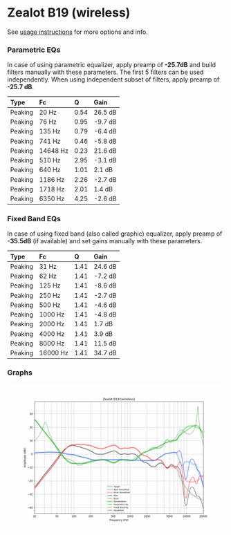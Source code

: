 # Zealot B19 (wireless)
See [usage instructions](https://github.com/jaakkopasanen/AutoEq#usage) for more options and info.

### Parametric EQs
In case of using parametric equalizer, apply preamp of **-25.7dB** and build filters manually
with these parameters. The first 5 filters can be used independently.
When using independent subset of filters, apply preamp of **-25.7 dB**.

| Type    | Fc       |    Q | Gain    |
|:--------|:---------|:-----|:--------|
| Peaking | 20 Hz    | 0.54 | 26.5 dB |
| Peaking | 76 Hz    | 0.95 | -9.7 dB |
| Peaking | 135 Hz   | 0.79 | -6.4 dB |
| Peaking | 741 Hz   | 0.46 | -5.8 dB |
| Peaking | 14648 Hz | 0.23 | 21.6 dB |
| Peaking | 510 Hz   | 2.95 | -3.1 dB |
| Peaking | 640 Hz   | 1.01 | 2.1 dB  |
| Peaking | 1186 Hz  | 2.26 | -2.7 dB |
| Peaking | 1718 Hz  | 2.01 | 1.4 dB  |
| Peaking | 6350 Hz  | 4.25 | -2.6 dB |

### Fixed Band EQs
In case of using fixed band (also called graphic) equalizer, apply preamp of **-35.5dB**
(if available) and set gains manually with these parameters.

| Type    | Fc       |    Q | Gain    |
|:--------|:---------|:-----|:--------|
| Peaking | 31 Hz    | 1.41 | 24.6 dB |
| Peaking | 62 Hz    | 1.41 | -7.2 dB |
| Peaking | 125 Hz   | 1.41 | -8.6 dB |
| Peaking | 250 Hz   | 1.41 | -2.7 dB |
| Peaking | 500 Hz   | 1.41 | -4.6 dB |
| Peaking | 1000 Hz  | 1.41 | -4.8 dB |
| Peaking | 2000 Hz  | 1.41 | 1.7 dB  |
| Peaking | 4000 Hz  | 1.41 | 3.9 dB  |
| Peaking | 8000 Hz  | 1.41 | 11.5 dB |
| Peaking | 16000 Hz | 1.41 | 34.7 dB |

### Graphs
![](./Zealot%20B19%20(wireless).png)